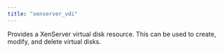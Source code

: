 ```yaml
---
title: "xenserver_vdi"
---
```


Provides a XenServer virtual disk resource. This can be used to create, modify, and delete virtual disks.
